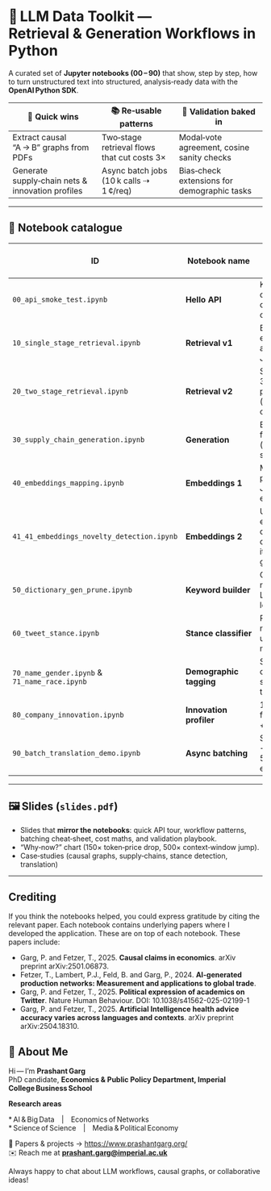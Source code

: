 # 🔎 LLM Data Toolkit — Retrieval & Generation Workflows in Python

A curated set of **Jupyter notebooks (00 – 90)** that show, step by step, how to
turn unstructured text into structured, analysis‑ready data with the
**OpenAI Python SDK**.

<div align="center">
  
| 🚀 Quick wins | 📚 Re‑usable patterns | 🧪 Validation baked in |
|---------------|----------------------|------------------------|
| Extract causal “A → B” graphs from PDFs | Two‑stage retrieval flows that cut costs 3× | Modal‑vote agreement, cosine sanity checks |
| Generate supply‑chain nets & innovation profiles | Async batch jobs (10 k calls ⇢ 1 ¢/req) | Bias‑check extensions for demographic tasks |

</div>

---

## 📂 Notebook catalogue

| ID | Notebook name | What you learn (one‑liner) |
|----|---------------|----------------------------|
| `00_api_smoke_test.ipynb` | **Hello API** | Key handling, quick connectivity check |
| `10_single_stage_retrieval.ipynb` | **Retrieval v1** | Extract causal edges from abstracts via JSON schema |
| `20_two_stage_retrieval.ipynb` | **Retrieval v2** | Summarise 30 pp → then pull edges (cheaper & cleaner) |
| `30_supply_chain_generation.ipynb` | **Generation** | Bill‑of‑materials for an EV (inputs + scores) |
| `40_embeddings_mapping.ipynb` | **Embeddings 1** | Map free‑text parts to HS6 / JEL codes with embeddings |
| `41_41_embeddings_novelty_detection.ipynb` | **Embeddings 2** | Use embeddings to detect distinctive items among a group. |
| `50_dictionary_gen_prune.ipynb` | **Keyword builder** | Context‑aware n‑gram lists & LLM pruning loop |
| `60_tweet_stance.ipynb` | **Stance classifier** | Pro / anti / neutral / unrelated with modal voting |
| `70_name_gender.ipynb` & `71_name_race.ipynb` | **Demographic tagging** | Same helper, different schema; bias tests included |
| `80_company_innovation.ipynb` | **Innovation profiler** | 17‑field profile from just *name + country* |
| `90_batch_translation_demo.ipynb` | **Async batching** | Split → upload → poll → parse 50 k requests end‑to‑end |
---

## 🖼️ Slides (`slides.pdf`)

* Slides that **mirror the notebooks**: quick API tour, workflow
  patterns, batching cheat‑sheet, cost maths, and validation playbook.
* “Why‑now?” chart (150× token‑price drop, 500× context‑window jump).
* Case‑studies (causal graphs, supply‑chains, stance detection, translation) 

---

## Crediting

If you think the notebooks helped, you could express gratitude by citing the relevant paper. 
Each notebook contains underlying papers where I developed the application. These are on top of each notebook. 
These papers include:


- Garg, P. and Fetzer, T., 2025. **Causal claims in economics**. arXiv preprint arXiv:2501.06873.
- Fetzer, T., Lambert, P.J., Feld, B. and Garg, P., 2024. **AI-generated production networks: Measurement and applications to global trade**.
- Garg, P. and Fetzer, T., 2025. **Political expression of academics on Twitter**. Nature Human Behaviour. DOI: 10.1038/s41562-025-02199-1
- Garg, P. and Fetzer, T., 2025. **Artificial Intelligence health advice accuracy varies across languages and contexts**. arXiv preprint arXiv:2504.18310.

## 👋 About Me

Hi — I’m **Prashant Garg**  
PhD candidate, **Economics & Public Policy Department, Imperial College Business School**  

**Research areas**

* AI & Big Data | Economics of Networks  
* Science of Science | Media & Political Economy  

📄 Papers & projects → <https://www.prashantgarg.org/>  
✉️ Reach me at **prashant.garg@imperial.ac.uk**

Always happy to chat about LLM workflows, causal graphs, or collaborative ideas!


